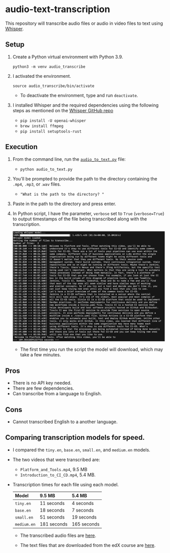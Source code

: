 # audio-text-transcription

This repository will transcribe audio files or audio in video files to text using [Whisper](https://openai.com/research/whisper).

## Setup

1. Create a Python virtual environment with Python 3.9.

    ```shell
    python3 -m venv audio_transcribe
    ```

2. I activated the environment.

    ```shell
    source audio_transcribe/bin/activate
    ```

    * To deactivate the environment, type and run `deactivate`.

3. I installed Whisper and the required dependencies using the following steps as mentioned on the [Whisper GitHub repo](https://github.com/openai/whisper)

    * `pip install -U openai-whisper`
    * `brew install ffmpeg`
    * `pip install setuptools-rust`

## Execution

1. From the command line, run the [`audio_to_text.py`](script/audio_to_text.py) file:

    * `python audio_to_text.py`

2. You'll be prompted to provide the path to the directory containing the `.mp4`, `.mp3`, or .`wav` files.

    * `"What is the path to the directory? "`

3. Paste in the path to the directory and press enter.

4. In Python script, I have the parameter, `verbose` set to `True` (`verbose=True`) to output timestamps of the file being transcribed along with the transcription.

    ![example of a transcription](Images/audio_transcription.png)

    * The first time you run the script the model will download, which may take a few minutes.

## Pros

* There is no API key needed.
* There are few dependencies.
* Can transcribe from a language to English.

## Cons

* Cannot transcribed English to a another language.

## Comparing transcription models for speed.

* I compared the `tiny.en`, `base.en`, `small.en`, and `medium.en` models.

* The two videos that were transcribed are:
  * `Platform_and_Tools.mp4`, 9.5 MB
  * `Introduction_to_CI_CD.mp4`, 5.4 MB.

* Transcription times for each file using each model.

  | Model  | 9.5 MB  | 5.4 MB  |
  |---|---|---|
  | `tiny.en` |  11 seconds |  4 seconds |
  | `base.en`  | 18 seconds |  7 seconds |
  | `small.en`  | 51 seconds |  19 seconds |
  | `medium.en`  |  181 seconds |  165 seconds |

  * The transcribed audio files are [here](/text_files/transcribed_files/).

  * The text files that are downloaded from the edX course are [here](/text_files/original_files/).
